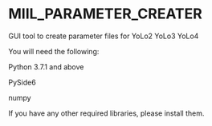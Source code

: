 # MIIL_PARAMETER_CREATER
GUI tool to create parameter files for YoLo2 YoLo3 YoLo4



You will need the following:

Python 3.7.1 and above

PySide6

numpy

If you have any other required libraries, please install them.

